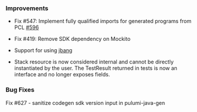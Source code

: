 ### Improvements

- Fix #547: Implement fully qualified imports for generated programs from PCL
[#596](https://github.com/pulumi/pulumi-java/pull/596)

- Fix #419: Remove SDK dependency on Mockito

- Support for using [jbang](https://jbang.dev)

- Stack resource is now considered internal and cannot be directly instantiated by the user. 
  The TestResult returned in tests is now an interface and no longer exposes fields.

### Bug Fixes

Fix #627 - sanitize codegen sdk version input in pulumi-java-gen
